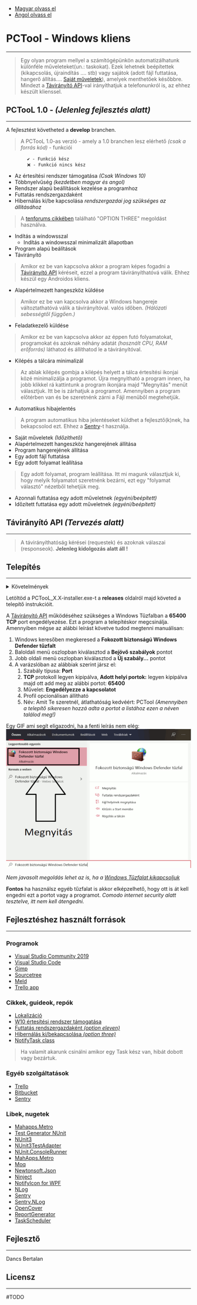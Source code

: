 - [Magyar olvass el](README_HU.md)
- [Angol olvass el](README.md)
# **PCTool - Windows kliens**
************
> Egy olyan program mellyel a számítógépünkön automatizálhatunk különféle műveleteket(un.: taskokat). Ezek lehetnek beépítettek (kikapcsolás, újraindítás .... stb) vagy sajátok (adott fájl futtatása, hangerő állítás.... [Saját műveletek](#sajat-muveletek)), amelyek menthetőek későbbre.
Mindezt a [Távirányító API](#taviranyito-api)-val irányíthatjuk a telefonunkról is, az ehhez készült klienssel.

## PCTooL 1.0 - *(Jelenleg fejlesztés alatt)*
************
A fejlesztést követheted a **develop** branchen.
> A PCTooL 1.0-as verzió - amely a 1.0 branchen lesz elérhető *(csak a forrás kód)* - funkciói

            ✔️ - Funkció kész
            ❌ - Funkció nincs kész

- Az értesítési rendszer támogatása *(Csak Windows 10)*
- Többnyelvűség *(kezdetben magyar és angol)*
- Rendszer alapú beállítások kezelése a programhoz
 - Futtatás rendszergazdaként
 - Hibernálás ki/be kapcsolása *rendszergazdai jog szükséges az állításához*
  > A [tenforums cikkében](https://www.tenforums.com/tutorials/2859-enable-disable-hibernate-windows-10-a.html) található "OPTION THREE" megoldást használva.
 - Indítás a windowsszal
   - Indítás a windowsszal minimalizált állapotban
- Program alapú beálítások
 - Távirányító
  > Amikor ez be van kapcsolva akkor a program képes fogadni a [Távirányító API](#taviranyito-api) kéréseit, ezzel a program távirányíthatóvá válik. Ehhez készül egy Androidos kliens. 
 - Alapértelmezett hangeszköz küldése
  > Amikor ez be van kapcsolva akkor a Windows hangereje változtathatóvá válik a távirányítóval. valós időben. *(Hálózati sebességtől függően.)*
 - Feladatkezelő küldése
  > Amikor ez be van kapcsolva akkor az éppen futó folyamatokat, programokat és azoknak néhány adatát *(használt CPU, RAM erőforrás)* láthatod és állíthatod le a távirányítóval.
 - Kilépés a tálcára minimalizál
  > Az ablak kilépés gombja a kilépés helyett a tálca értesítési ikonjai közé minimalizálja a programot. Újra megnyitható a program innen, ha jobb klikkel rá kattintunk a program ikonjára majd "Megnyitás" menüt választjuk. Itt be is zárhatjuk a programot. Amennyiben a program előtérben van és be szeretnénk zárni a Fájl menüből megtehetjük.
- Automatikus hibajelentés
 > A program automatikus hiba jelentéseket küldhet a fejlesztő(k)nek, ha bekapcsolod ezt. Ehhez a [Sentry](www.sentry.io)-t használja.
- Saját műveletek *(Időzíthető)*
 - Alapértelmezett hangeszköz hangerejének állítása
 - Program hangerejének állítása
 - Egy adott fájl futtatása
 - Egy adott folyamat leállítása
  > Egy adott folyamat, program leállítása. Itt mi magunk választjuk ki, hogy melyik folyamatot szeretnénk bezárni, ezt egy "folyamat választó" nézetből tehetjük meg.
- Azonnali futtatása egy adott műveletnek *(egyéni/beépített)*
- Időzített futtatása egy adott műveletnek *(egyéni/beépített)*

## Távirányító API *(Tervezés alatt)*
************
> A távirányíthatóság kérései (requestek) és azoknak válaszai (responseok). **Jelenleg kidolgozás alatt áll !**

## Telepítés
************
<details>
  <summary>Követelmények</summary>

  ```
  - Operációs rendszer: Windows 8 vagy nagyobb
    > Windows 8 vagy 8.1 alatt az értesítések nem működnek.
  - .NET Framework: .NET Framework 4.6.1 vagy nagyobb
  ```
</details>

Letöltöd a PCTooL_X.X-installer.exe-t a **releases** oldalról majd követed a telepítő instrukcióit.

A [Távirányító API](#taviranyito-api) működéséhez szükséges a Windows Tűzfalban a **65400 TCP** port engedélyezése.  Ezt a program a telepítéskor megcsinálja. Amennyiben mégse az alábbi leírást követve tudod megtenni manuálisan:

1. Windows keresőben megkeresed a **Fokozott biztonságú Windows Defender tűzfalt**
2. Baloldali menü oszlopban kiválasztod a **Bejövő szabályok** pontot
3. Jobb oldali menü oszlopban kiválasztod a **Új szabály...** pontot
4. A varázslóban az alábbiak szerint jársz el:
    1. Szabály típusa: **Port**
    2. **TCP** protokoll legyen kipipálva, **Adott helyi portok:** legyen kipipálva majd ott add meg az alábbi portot: **65400**
    3. Művelet: **Engedélyezze a kapcsolatot**
    4. Profil opcionálisan állítható
    5. Név: Amit Te szeretnél, átlathatóság kedvéért: PCTool *(Amennyiben a telepítő sikeresen hozzá adta a portot a listához ezen a néven találod meg!)*

Egy GIF ami segít eligazodni, ha a fenti leírás nem elég:
![](Firewall_HU.gif)

*Nem javasolt megoldás lehet az is, ha a [Windows Tűzfalat kikapcsoljuk](https://support.microsoft.com/hu-hu/help/4028544/windows-10-turn-microsoft-defender-firewall-on-or-off)*

**Fontos** ha használsz egyéb tűzfalat is akkor elképzelhető, hogy ott is át kell engedni ezt a portot vagy a programot. *Comodo internet security alatt tesztelve, itt nem kell átengedni.*

## Fejlesztéshez használt források
************

### Programok
- [Visual Studio Community 2019](https://visualstudio.microsoft.com/vs/)
- [Visual Studio Code](https://code.visualstudio.com/)
- [Gimp](https://www.gimp.org/)
- [Sourcetree](https://www.sourcetreeapp.com/)
- [Meld](https://meldmerge.org/)
- [Trello app](https://www.microsoft.com/store/productId/9NBLGGH4XXVW)

### Cikkek, guideok, repók
- [Lokalizáció](https://stackoverflow.com/questions/50292087/dynamic-localized-wpf-application-with-resource-files/50292715)
- [W10 értesítési rendszer támogatása](https://github.com/microsoft/Windows-classic-samples/tree/master/Samples/DesktopToasts/CS)
- [Futtatás rendszergazdaként *(option eleven)*](https://www.tenforums.com/tutorials/3436-run-administrator-windows-10-a.html)
- [Hibernálás ki/bekapcsolása *(option three)*](https://www.tenforums.com/tutorials/2859-enable-disable-hibernate-windows-10-a.html)
- [NotifyTask class](https://github.com/StephenCleary/Mvvm.Async/blob/master/src/Nito.Mvvm.Async/NotifyTask.cs)
> Ha valamit akarunk csinálni amikor egy Task kész van, hibát dobott vagy bezártuk.

### Egyéb szolgáltatások
- [Trello](https://trello.com)
- [Bitbucket](https://bitbucket.org)
- [Sentry](sentry.io/)

### Libek, nugetek
- [Mahapps.Metro](https://mahapps.com/)
- [Test Generator NUnit](https://marketplace.visualstudio.com/items?itemName=NUnitDevelopers.TestGeneratorNUnitextension)
- [NUnit3](https://nunit.org/)
- [NUnit3TestAdapter](https://github.com/nunit/nunit3-vs-adapter)
- [NUnit.ConsoleRunner](https://www.nuget.org/packages/NUnit.ConsoleRunner/)
- [MahApps.Metro](https://mahapps.com/)
- [Moq](https://github.com/moq/moq4)
- [Newtonsoft.Json](https://www.newtonsoft.com/json)
- [Ninject](http://www.ninject.org/download.html)
- [NotifyIcon for WPF](http://www.hardcodet.net/wpf-notifyicon)
- [NLog](https://nlog-project.org/)
- [Sentry](https://www.nuget.org/packages/Sentry)
- [Sentry.NLog](https://www.nuget.org/packages/Sentry.NLog/)
- [OpenCover](https://www.nuget.org/packages/OpenCover/)
- [ReportGenerator](https://www.nuget.org/packages/ReportGenerator/)
- [TaskScheduler](https://www.nuget.org/packages/TaskScheduler)

## Fejlesztő
************
Dancs Bertalan 

## Licensz
************
#TODO